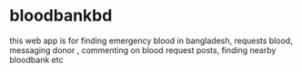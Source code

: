 # bloodbankbd
this web app is for finding emergency blood in bangladesh, requests blood, messaging donor , commenting on blood request posts, finding nearby bloodbank etc
